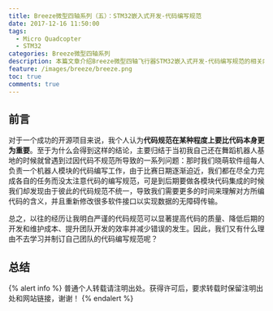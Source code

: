 ```yaml
---
title: Breeze微型四轴系列（五）：STM32嵌入式开发-代码编写规范
date: 2017-12-16 11:50:00
tags:
  - Micro Quadcopter
  - STM32
categories: Breeze微型四轴系列
description: 本篇文章介绍Breeze微型四轴飞行器STM32嵌入式开发-代码编写规范的相关内容。
feature: /images/breeze/breeze.png
toc: true
comments: true
---
```


## 前言

对于一个成功的开源项目来说，我个人认为**代码规范在某种程度上要比代码本身更为重要**。至于为什么会得到这样的结论，主要归结于当初我自己还在舞蹈机器人基地的时候就曾遇到过因代码不规范所导致的一系列问题：那时我们晓萌软件组每人负责一个机器人模块的代码编写工作，由于比赛日期逐渐迫近，我们都在尽全力完成各自的任务而没太注意代码的编写规范，可是到后期要做各模块代码集成的时候我们却发现由于彼此的代码规范不统一，导致我们需要更多的时间来理解对方所编代码的含义，并且重新修改很多软件接口以实现数据的无障碍传输。

总之，以往的经历让我明白严谨的代码规范可以显著提高代码的质量、降低后期的开发和维护成本、提升团队开发的效率并减少错误的发生。因此，我们又有什么理由不去学习并制订自己团队的代码编写规范呢？

<!--more-->

## 总结

{% alert info %}
普通个人转载请注明出处。获得许可后，要求转载时保留注明出处和网站链接，谢谢！
{% endalert %}
